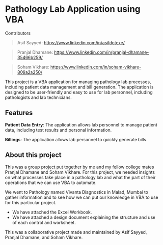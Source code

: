 # Pathology Lab Application using VBA

Contributors

>Asif Sayyed: https://www.linkedin.com/in/asifdotexe/

>Pranjal Dhamane: https://www.linkedin.com/in/pranjal-dhamane-35466b259/

>Soham Vikhare: https://www.linkedin.com/in/soham-vikhare-809a2a250/

This project is a VBA application for managing pathology lab processes, including patient data management and bill generation. The application is designed to be user-friendly and easy to use for lab personnel, including pathologists and lab technicians.

## Features
**Patient Data Entry**: The application allows lab personnel to manage patient data, including test results and personal information.

**Billings**: The application allows lab personnel to quickly generate bills 

## About this project
This was a group project put together by me and my fellow college mates Pranjal Dhamane and Soham Vikhare. For this project, we needed insights on what processes take place in a pathology lab and what the part of their operations that we can use VBA to automate.

We went to Pathology named Vivanta Diagnostics in Malad, Mumbai to gather information and to see how we can put our knowledge in VBA to use for this particular project.

- We have attached the Excel Workbook.
- We have attached a design document explaining the structure and use of each control and worksheet.

This was a collaborative project made and maintained by Asif Sayyed, Pranjal Dhamane, and Soham Vikhare.
